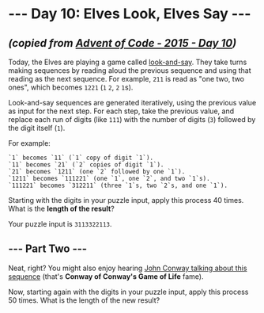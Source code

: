 # --- Day 10: Elves Look, Elves Say ---

## _(copied from [Advent of Code - 2015 - Day 10](https://adventofcode.com/2015/day/10))_

Today, the Elves are playing a game called [look-and-say](https://en.wikipedia.org/wiki/Look-and-say_sequence). They take turns making sequences by reading aloud the previous sequence and using that reading as the next sequence. For example, `211` is read as "one two, two ones", which becomes `1221` (`1` `2`, `2` `1`s).

Look-and-say sequences are generated iteratively, using the previous value as input for the next step. For each step, take the previous value, and replace each run of digits (like `111`) with the number of digits (`3`) followed by the digit itself (`1`).

For example:

    `1` becomes `11` (`1` copy of digit `1`).
    `11` becomes `21` (`2` copies of digit `1`).
    `21` becomes `1211` (one `2` followed by one `1`).
    `1211` becomes `111221` (one `1`, one `2`, and two `1`s).
    `111221` becomes `312211` (three `1`s, two `2`s, and one `1`).

Starting with the digits in your puzzle input, apply this process 40 times. What is the **length of the result**?

Your puzzle input is `3113322113`.

## --- Part Two ---

Neat, right? You might also enjoy hearing [John Conway talking about this sequence](https://www.youtube.com/watch?v=ea7lJkEhytA) (that's **Conway of Conway's Game of Life** fame).

Now, starting again with the digits in your puzzle input, apply this process 50 times. What is the length of the new result?
